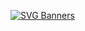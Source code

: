 [![SVG Banners](https://svg-banners.vercel.app/api?type=origin&text1=Herkese%20Merhaba%20😇&text2=💖%20BenMelisa%20HoşGeldiniz&width=800&height=400)](https://github.com/Akshay090/svg-banners)

